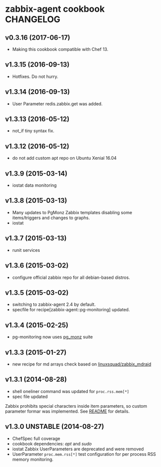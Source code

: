 # zabbix-agent cookbook CHANGELOG

## v0.3.16 (2017-06-17)

* Making this cookbook compatible with Chef 13.

## v1.3.15 (2016-09-13)

* Hotfixes. Do not hurry.

## v1.3.14 (2016-09-13)

* User Parameter redis.zabbix.get was added.

## v1.3.13 (2016-05-12)

* not_if tiny syntax fix.

## v1.3.12 (2016-05-12)

* do not add custom apt repo on Ubuntu Xenial 16.04

## v1.3.9 (2015-03-14)

* iostat data monitoring

## v1.3.8 (2015-03-13)

* Many updates to PgMonz Zabbix templates disabling some items/triggers and changes to graphs.
* iostat

## v1.3.7 (2015-03-13)

* runit services

## v1.3.6 (2015-03-02)

* configure official zabbix repo for all debian-based distros.

## v1.3.5 (2015-03-02)

* switching to zabbix-agent 2.4 by default.
* specfile for recipe[zabbix-agent::pg-monitoring] updated.

## v1.3.4 (2015-02-25)

* pg-monitoring now uses [pg_monz](https://github.com/pg-monz/pg_monz) suite

## v1.3.3 (2015-01-27)

* new recipe for md arrays check based on [linuxsquad/zabbix_mdraid](https://github.com/linuxsquad/zabbix_mdraid)

## v1.3.1 (2014-08-28)

* shell oneliner command was updated for `proc.rss.mem[*]`
* spec file updated

Zabbix prohibits special characters inside item parameters, so custom parameter formar was implemented. See [README](/dragonsmith/chef-zabbix-agent#proc-mem-rss) for details.

## v1.3.0 UNSTABLE (2014-08-27)

* ChefSpec full coverage
* cookbook dependencies: *apt* and *sudo*
* iostat Zabbix UserParameters are deprecated and were removed
* UserParameter `proc.mem.rss[*]` test configuration for per process RSS memory monitoring.
